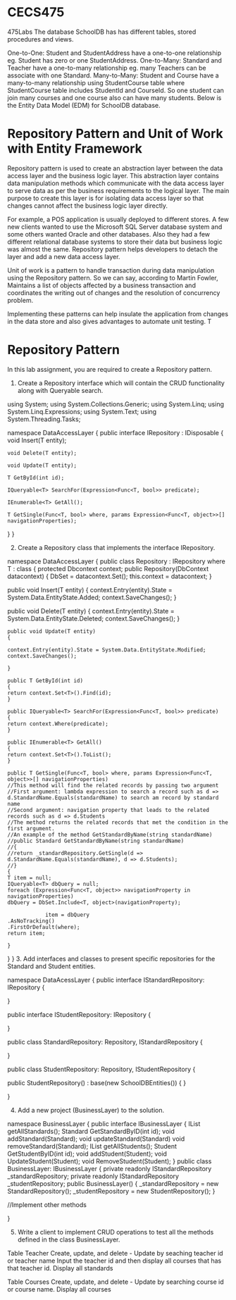 # CECS475
475Labs
The database SchoolDB  has has different tables, stored procedures and views.

One-to-One: Student and StudentAddress have a one-to-one relationship eg. Student has zero or one StudentAddress.
One-to-Many: Standard and Teacher have a one-to-many relationship eg. many Teachers can be associate with one Standard.
Many-to-Many: Student and Course have a many-to-many relationship using StudentCourse table where StudentCourse table includes StudentId and CourseId. So one student can join many courses and one course also can have many students.
Below is the Entity Data Model (EDM) for SchoolDB database.

# Repository Pattern and Unit of Work with Entity Framework

Repository pattern is used to create an abstraction layer between the data access layer and the business logic layer. This abstraction layer contains data manipulation methods which communicate with the data access layer to serve data as per the business requirements to the logical layer. The main purpose to create this layer is for isolating data access layer so that changes cannot affect the business logic layer directly.

For example, a POS application is usually deployed to different stores. A few new clients wanted to use the Microsoft SQL Server database system and some others wanted Oracle and other databases. Also they had a few different relational database systems to store their data but business logic was almost the same. Repository pattern helps developers to detach the layer and add a new data access layer.

Unit of work is a pattern to handle transaction during data manipulation using the Repository pattern. So we can say, according to Martin Fowler, Maintains a list of objects affected by a business transaction and coordinates the writing out of changes and the resolution of concurrency problem.

Implementing these patterns can help insulate the application from changes in the data store and also gives advantages to automate unit testing. T

 

# Repository Pattern

In this lab assignment, you are required to create a Repository pattern.

1. Create a Repository interface which will contain the CRUD functionality along with Queryable search.

using System;
using System.Collections.Generic;
using System.Linq;
using System.Linq.Expressions;
using System.Text;
using System.Threading.Tasks;

namespace DataAccessLayer
{
  public interface IRepository<T> : IDisposable
  {
    void Insert(T entity);

    void Delete(T entity);

    void Update(T entity);

    T GetById(int id);

    IQueryable<T> SearchFor(Expression<Func<T, bool>> predicate);

    IEnumerable<T> GetAll();

    T GetSingle(Func<T, bool> where, params Expression<Func<T, object>>[] navigationProperties);

  }
}

2. Create a Repository class that implements the interface IRepository.

namespace DataAccessLayer
{
  public class Repository<T> : IRepository<T> where T : class
  {
  protected Dbcontext context;
  public Repository(DbContext datacontext)
  {
  DbSet = datacontext.Set<T>();
  this.context = datacontext;
  }

  public void Insert(T entity)
  {
  context.Entry(entity).State = System.Data.EntityState.Added;
  context.SaveChanges();
  }

  public void Delete(T entity)
  {
  context.Entry(entity).State = System.Data.EntityState.Deleted;
    context.SaveChanges();
    }

    public void Update(T entity)
    {

    context.Entry(entity).State = System.Data.EntityState.Modified;
    context.SaveChanges();

    }

    public T GetById(int id)
    {
    return context.Set<T>().Find(id); 
    }

    public IQueryable<T> SearchFor(Expression<Func<T, bool>> predicate)
    {
    return context.Where(predicate);
    }

    public IEnumerable<T> GetAll()
    {
    return context.Set<T>().ToList();
    }

    public T GetSingle(Func<T, bool> where, params Expression<Func<T, object>>[] navigationProperties)
    //This method will find the related records by passing two argument
    //First argument: lambda expression to search a record such as d => d.StandardName.Equals(standardName) to search am record by standard name
    //Second argument: navigation property that leads to the related records such as d => d.Students
    //The method returns the related records that met the condition in the first argument.
    //An example of the method GetStandardByName(string standardName)
    //public Standard GetStandardByName(string standardName)
    //{
    //return _standardRepository.GetSingle(d => d.StandardName.Equals(standardName), d => d.Students);
    //} 
    {
    T item = null;
    IQueryable<T> dbQuery = null;
    foreach (Expression<Func<T, object>> navigationProperty in navigationProperties)
    dbQuery = DbSet.Include<T, object>(navigationProperty);

                item = dbQuery
    .AsNoTracking()
    .FirstOrDefault(where);
    return item;

    }
  }
}
3. Add interfaces and classes to present specific repositories for the Standard and Student entities.

namespace DataAcessLayer
{ 
 public interface IStandardRepository: IRepository<Standard>
{

}

public interface IStudentRepository: IRepository<Student>
{

}

public class StandardRepository: Repository<Standard>, IStandardRepository
{

}

public class StudentRepository: Repository<Student>, IStudentRepository
{

  public StudentRepository()
  : base(new SchoolDBEntities())
  { 
  }

}

4. Add a new project (BusinessLayer) to the solution.

namespace BusinessLayer
{
   public interface IBusinessLayer
  {  IList<Standard> getAllStandards();
      Standard GetStandardByID(int id);
      void addStandard(Standard);
      void updateStandard(Standard)
      void removeStandard(Standard);
     IList<Student> getAllStudents();
      Student GetStudentByID(int id);
      void addStudent(Student);
      void UpdateStudent(Student);
      void RemoveStudent(Student);
  } 
    public class BusinessLayer: IBusinessLayer
  {
     private readonly IStandardRepository   _standardRepository;
    private readonly IStandardRepository   _studentRepository;
    public BusinessLayer()
    {  _standardRepository = new StandardRepository();
        _studentRepository = new StudentRepository();
    }

   //Implement other methods

  }   

5. Write a client to implement CRUD operations  to test all the methods defined in the class BusinessLayer.

Table Teacher
Create, update, and delete - Update by seaching teacher id or teacher name
Input the teacher id and then display all courses that has that teacher id.
Display all standards

Table Courses
Create, update, and delete - Update by searching course id or course name.
Display all courses
